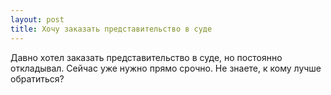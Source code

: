 ```yaml
---
layout: post 
title: Хочу заказать представительство в суде 
--- 
```

Давно хотел заказать представительство в суде, но постоянно откладывал. Сейчас уже нужно прямо срочно. Не знаете, к кому лучше обратиться?